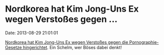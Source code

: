 Nordkorea hat Kim Jong-Uns Ex wegen Verstoßes gegen \...
========================================================

Date: 2013-08-29 21:01:01

[Nordkorea hat Kim Jong-Uns Ex wegen Verstoßes gegen die
Pornographie-Gesetze
hingerichtet](http://english.chosun.com/site/data/html_dir/2013/08/29/2013082901412.html).
Ein Schelm, wer Böses dabei denkt!
